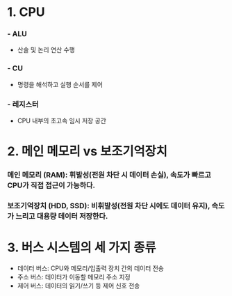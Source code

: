 # 1. CPU
### - ALU
 - 산술 및 논리 연산 수행
### - CU
 - 명령을 해석하고 실행 순서를 제어
### - 레지스터
 - CPU 내부의 초고속 임시 저장 공간

# 2. 메인 메모리 vs 보조기억장치
### 메인 메모리 (RAM): 휘발성(전원 차단 시 데이터 손실), 속도가 빠르고 CPU가 직접 접근이 가능하다.
### 보조기억장치 (HDD, SSD): 비휘발성(전원 차단 시에도 데이터 유지), 속도가 느리고 대용량 데이터 저장한다.

# 3. 버스 시스템의 세 가지 종류
- 데이터 버스: CPU와 메모리/입출력 장치 간의 데이터 전송
- 주소 버스: 데이터가 이동할 메모리 주소 지정
- 제어 버스: 데이터의 읽기/쓰기 등 제어 신호 전송
